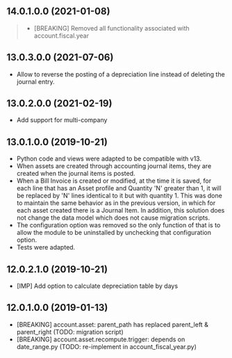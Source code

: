 ## 14.0.1.0.0 (2021-01-08)

> - \[BREAKING\] Removed all functionality associated with
>   account.fiscal.year

## 13.0.3.0.0 (2021-07-06)

- Allow to reverse the posting of a depreciation line instead of
  deleting the journal entry.

## 13.0.2.0.0 (2021-02-19)

- Add support for multi-company

## 13.0.1.0.0 (2019-10-21)

- Python code and views were adapted to be compatible with v13.
- When assets are created through accounting journal items, they are
  created when the journal items is posted.
- When a Bill Invoice is created or modified, at the time it is saved,
  for each line that has an Asset profile and Quantity 'N' greater than
  1, it will be replaced by 'N' lines identical to it but with
  quantity 1. This was done to maintain the same behavior as in the
  previous version, in which for each asset created there is a Journal
  Item. In addition, this solution does not change the data model which
  does not cause migration scripts.
- The configuration option was removed so the only function of that is
  to allow the module to be uninstalled by unchecking that configuration
  option.
- Tests were adapted.

## 12.0.2.1.0 (2019-10-21)

- \[IMP\] Add option to calculate depreciation table by days

## 12.0.1.0.0 (2019-01-13)

- \[BREAKING\] account.asset: parent_path has replaced parent_left &
  parent_right (TODO: migration script)
- \[BREAKING\] account.asset.recompute.trigger: depends on date_range.py
  (TODO: re-implement in account_fiscal_year.py)
